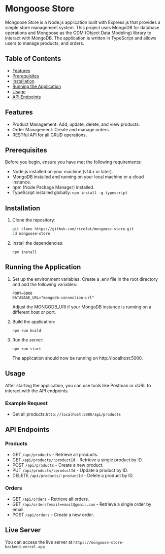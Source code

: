 # Mongoose Store
Mongoose Store is a Node.js application built with Express.js that provides a simple store management system. This project uses MongoDB for database operations and Mongoose as the ODM (Object Data Modeling) library to interact with MongoDB. The application is written in TypeScript and allows users to manage products, and orders.


## Table of Contents

- [Features](#features)
- [Prerequisites](#prerequisites)
- [Installation](#installation)
- [Running the Application](#running-the-application)
- [Usage](#usage)
- [API Endpoints](#api-endpoints)

## Features

- Product Management: Add, update, delete, and view products.
- Order Management: Create and manage orders.
- RESTful API for all CRUD operations.

## Prerequisites

Before you begin, ensure you have met the following requirements:

- Node.js installed on your machine (v14.x or later).
- MongoDB installed and running on your local machine or a cloud instance.
- npm (Node Package Manager) installed.
- TypeScript installed globally:  `npm install -g typescript `

## Installation

1. Clone the repository:
   ```bash
   git clone https://github.com/rirefat/mongoose-store.git
   cd mongoose-store
   ```
2. Install the dependencies:
    ```
    npm install
    ```

## Running the Application
1. Set up the environment variables: Create a .env file in the root directory and add the following variables:

    ```
    PORT=5000
    DATABASE_URL="mongodb-connection-url"
    ```
    Adjust the MONGODB_URI if your MongoDB instance is running on a different host or port.

3. Build the application:

    ```
    npm run build
    ```

3. Run the server:

    ```
    npm run start    
    ```
    The application should now be running on http://localhost:5000.

## Usage
After starting the application, you can use tools like Postman or cURL to interact with the API endpoints.

### Example Request
- Get all products:`http://localhost:5000/api/products`


## API Endpoints
### Products
- GET `/api/products` - Retrieve all products.
- GET `/api/products/:productId` - Retrieve a single product by ID.
- POST `/api/products` - Create a new product.
- PUT `/api/products/:productId` - Update a product by ID.
- DELETE `/api/products/:productId` - Delete a product by ID.

### Orders
- GET `/api/orders` - Retrieve all orders.
- GET `/api/orders?email=email@gmail.com` - Retrieve a single order by email.
- POST `/api/orders` - Create a new order.

## Live Server
You can access the live server at ` https://mongoose-store-backend.vercel.app `